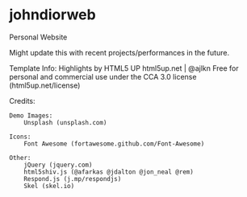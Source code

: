 # johndiorweb
Personal Website

Might update this with recent projects/performances in the future.

Template Info:
Highlights by HTML5 UP
html5up.net | @ajlkn
Free for personal and commercial use under the CCA 3.0 license (html5up.net/license)

Credits:

	Demo Images:
		Unsplash (unsplash.com)

	Icons:
		Font Awesome (fortawesome.github.com/Font-Awesome)

	Other:
		jQuery (jquery.com)
		html5shiv.js (@afarkas @jdalton @jon_neal @rem)
		Respond.js (j.mp/respondjs)
		Skel (skel.io)
